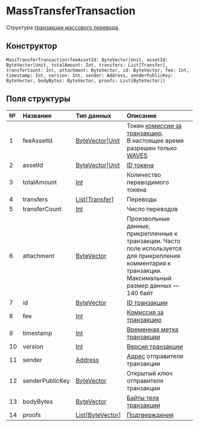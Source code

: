 # MassTransferTransaction

Структура [транзакции массового перевода](/ru/blockchain/transaction-type/mass-transfer-transaction.md).

## Конструктор

``` ride
MassTransferTransaction(feeAssetId: ByteVector|Unit, assetId: ByteVector|Unit, totalAmount: Int, transfers: List[Transfer], transferCount: Int, attachment: ByteVector, id: ByteVector, fee: Int, timestamp: Int, version: Int, sender: Address, senderPublicKey: ByteVector, bodyBytes: ByteVector, proofs: List[ByteVector])
```

## Поля структуры

| № | Название | Тип данных | Описание |
| :--- | :--- | :--- | :--- |
| 1 | feeAssetId | [ByteVector](/ru/ride/data-types/byte-vector.md)&#124;[Unit](/ru/ride/data-types/unit.md) | Токен [комиссии за транзакцию](/ru/blockchain/transaction/transaction-fee.md).<br>В настоящее время разрешен только [WAVES](/ru/blockchain/token/waves.md) |
| 2 | assetId | [ByteVector](/ru/ride/data-types/byte-vector.md)&#124;[Unit](/ru/ride/data-types/unit.md) | [ID токена](/ru/blockchain/token/token-id.md) |
| 3 | totalAmount | [Int](/ru/ride/data-types/int.md) | Количество переводимого токена |
| 4 | transfers | [List](/ru/ride/data-types/list.md)[[Transfer](/ru/ride/structures/common-structures/transfer.md)] | Переводы |
| 5 | transferCount | [Int](/ru/ride/data-types/int.md) | Число переводов |
| 6 | attachment | [ByteVector](/ru/ride/data-types/byte-vector.md) | Произвольные данные, прикрепленные к транзакции. Часто поле используется для прикрепления комментария к транзакции.<br>Максимальный размер данных — 140 байт |
| 7 | id | [ByteVector](/ru/ride/data-types/byte-vector.md) | [ID транзакции](/ru/blockchain/transaction/transaction-id.md) |
| 8 | fee | [Int](/ru/ride/data-types/int.md) | [Комиссия за транзакцию](/ru/blockchain/transaction/transaction-fee.md) |
| 9 | timestamp | [Int](/ru/ride/data-types/int.md) | [Временная метка транзакции](/ru/blockchain/transaction/transaction-timestamp.md) |
| 10 | version | [Int](/ru/ride/data-types/int.md) | [Версия транзакции](/ru/blockchain/transaction/transaction-version.md) |
| 11 | sender | [Address](/ru/ride/structures/common-structures/address.md) | [Адрес](/ru/blockchain/account/address.md) отправителя транзакции |
| 12 | senderPublicKey | [ByteVector](/ru/ride/data-types/byte-vector.md) | Открытый ключ отправителя транзакции |
| 13 | bodyBytes | [ByteVector](/ru/ride/data-types/byte-vector.md) | [Байты тела транзакции](/ru/blockchain/transaction/transaction-body-bytes.md) |
| 14 | proofs | [List](/ru/ride/data-types/list.md)[[ByteVector](/ru/ride/data-types/byte-vector.md)] | [Подтверждения](/ru/blockchain/transaction/transaction-proof.md) |
